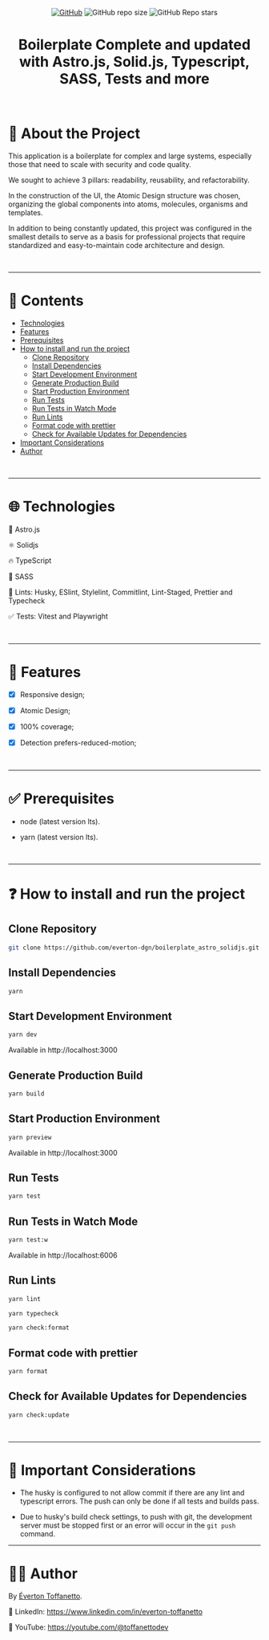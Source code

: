 <div align="center">

<a href="./LICENSE">![GitHub](https://img.shields.io/github/license/everton-dgn/boilerplate_astro_solidjs?style=plastic)</a>
![GitHub repo size](https://img.shields.io/github/repo-size/everton-dgn/boilerplate_astro_solidjs?style=plastic)
![GitHub Repo stars](https://img.shields.io/github/stars/everton-dgn/boilerplate_astro_solidjs?color=yellow&style=plastic)

</div>

<h1 align="center">Boilerplate Complete and updated with Astro.js, Solid.js, Typescript, SASS, Tests and more</h1>

<br />

# :memo: About the Project

This application is a boilerplate for complex and large systems, especially those that need to scale with security and code quality.

We sought to achieve 3 pillars: readability, reusability, and refactorability.

In the construction of the UI, the Atomic Design structure was chosen, organizing the global components into atoms, molecules, organisms and templates.

In addition to being constantly updated, this project was configured in the smallest details to serve as a basis for professional projects that require standardized and easy-to-maintain code architecture and design.

<br />

---

# :pushpin: Contents

- [Technologies](#globe_with_meridians-technologies)
- [Features](#triangular_flag_on_post-features)
- [Prerequisites](#white_check_mark-prerequisites)
- [How to install and run the project](#question-how-to-install-and-run-the-project)
  - [Clone Repository](#clone-repository)
  - [Install Dependencies](#install-dependencies)
  - [Start Development Environment](#start-development-environment)
  - [Generate Production Build](#generate-production-build)
  - [Start Production Environment](#start-production-environment)
  - [Run Tests](#run-tests)
  - [Run Tests in Watch Mode](#run-tests-in-watch-mode)
  - [Run Lints](#run-lints)
  - [Format code with prettier](#format-code-with-prettier)
  - [Check for Available Updates for Dependencies](#check-for-available-updates-for-dependencies)
- [Important Considerations](#rotating_light-important-considerations)
- [Author](#technologist-author)

<br />

---

# :globe_with_meridians: Technologies

🚀 Astro.js

⚛ Solidjs

🔥 TypeScript

💅 SASS

🚩 Lints: Husky, ESlint, Stylelint, Commitlint, Lint-Staged, Prettier and Typecheck

✅ Tests: Vitest and Playwright

<br />

---

# :triangular_flag_on_post: Features

- [x] Responsive design;

- [x] Atomic Design;

- [x] 100% coverage;

- [x] Detection prefers-reduced-motion;

<br />

---

# :white_check_mark: Prerequisites

- node (latest version lts).

- yarn (latest version lts).

<br />

---

# :question: How to install and run the project

## Clone Repository

```bash
git clone https://github.com/everton-dgn/boilerplate_astro_solidjs.git
```

## Install Dependencies

```bash
yarn
```

## Start Development Environment

```bash
yarn dev
```

Available in http://localhost:3000

## Generate Production Build

```bash
yarn build
```

## Start Production Environment

```bash
yarn preview
```

Available in http://localhost:3000

## Run Tests

```bash
yarn test
```

## Run Tests in Watch Mode

```bash
yarn test:w
```

Available in http://localhost:6006

## Run Lints

```bash
yarn lint
```

```bash
yarn typecheck
```

```bash
yarn check:format
```

## Format code with prettier

```bash
yarn format
```

## Check for Available Updates for Dependencies

```bash
yarn check:update
```

<br />

---

# :rotating_light: Important Considerations

- The husky is configured to not allow commit if there are any lint and typescript errors. The push can only be done if all tests and builds pass.

- Due to husky's build check settings, to push with git, the development server must be stopped first or an error will occur in the `git push` command.

---

# :technologist: Author

By [Éverton Toffanetto](https://programadordesucesso.com).

:link: LinkedIn: https://www.linkedin.com/in/everton-toffanetto

:link: YouTube: https://youtube.com/@toffanettodev
